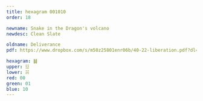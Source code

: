 ```yaml
---
title: hexagram 001010
order: 18

newname: Snake in the Dragon's volcano
newdesc: Clean Slate

oldname: Deliverance
pdf: https://www.dropbox.com/s/m50z25801enr06b/40-22-liberation.pdf?dl=0

hexagram: ䷧
upper: ☳
lower: ☵
red: 00
green: 01
blue: 10
---
```

